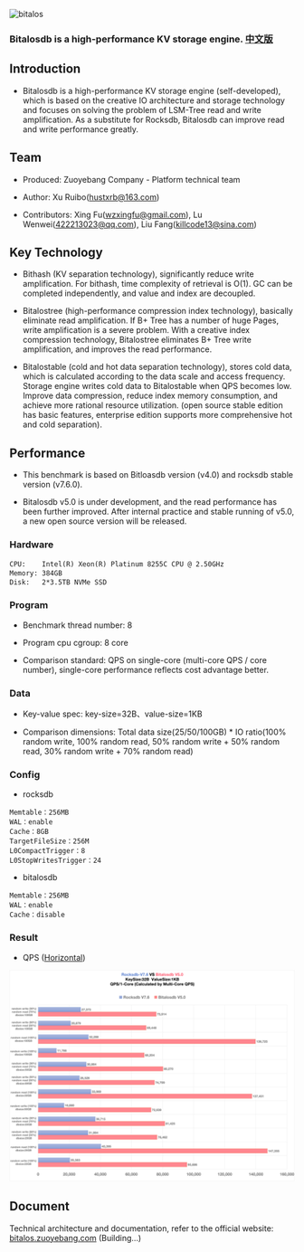 ![bitalos](./docs/bitalos.png)

### Bitalosdb is a high-performance KV storage engine. [中文版](./README_CN.md)

## Introduction

- Bitalosdb is a high-performance KV storage engine (self-developed), which is based on the creative IO architecture and storage technology and focuses on solving the problem of LSM-Tree read and write amplification. As a substitute for Rocksdb, Bitalosdb can improve read and write performance greatly.

## Team

- Produced: Zuoyebang Company - Platform technical team

- Author: Xu Ruibo(hustxrb@163.com)

- Contributors: Xing Fu(wzxingfu@gmail.com), Lu Wenwei(422213023@qq.com), Liu Fang(killcode13@sina.com)

## Key Technology

- Bithash (KV separation technology), significantly reduce write amplification. For bithash, time complexity of retrieval is O(1). GC can be completed independently, and value and index are decoupled.

- Bitalostree (high-performance compression index technology), basically eliminate read amplification. If B+ Tree has a number of huge Pages, write amplification is a severe problem. With a creative index compression technology, Bitalostree eliminates B+ Tree write amplification, and improves the read performance.

- Bitalostable (cold and hot data separation technology), stores cold data, which is calculated according to the data scale and access frequency. Storage engine writes cold data to Bitalostable when QPS becomes low. Improve data compression, reduce index memory consumption, and achieve more rational resource utilization. (open source stable edition has basic features, enterprise edition supports more comprehensive hot and cold separation).

## Performance

- This benchmark is based on Bitloasdb version (v4.0) and rocksdb stable version (v7.6.0).

- Bitalosdb v5.0 is under development, and the read performance has been further improved. After internal practice and stable running of v5.0, a new open source version will be released.

### Hardware

```
CPU:    Intel(R) Xeon(R) Platinum 8255C CPU @ 2.50GHz
Memory: 384GB
Disk:   2*3.5TB NVMe SSD
```

### Program

- Benchmark thread number: 8

- Program cpu cgroup: 8 core

- Comparison standard: QPS on single-core (multi-core QPS / core number), single-core performance reflects cost advantage better.

### Data

- Key-value spec: key-size=32B、value-size=1KB

- Comparison dimensions: Total data size(25/50/100GB) * IO ratio(100% random write, 100% random read, 50% random write + 50% random read, 30% random write + 70% random read)

### Config

- rocksdb

```
Memtable：256MB
WAL：enable
Cache：8GB
TargetFileSize：256M
L0CompactTrigger：8
L0StopWritesTrigger：24
```

- bitalosdb

```
Memtable：256MB
WAL：enable
Cache：disable
```

### Result

- QPS ([Horizontal](./docs/benchmark-qps.png))

![benchmark](./docs/benchmark-qps-vertical.png)

## Document

Technical architecture and documentation, refer to the official website: [bitalos.zuoyebang.com](https://bitalos.zuoyebang.com "BITALOS") (Building...)